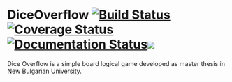 # DiceOverflow [![Build Status](https://travis-ci.org/VelbazhdSoftwareLLC/DiceOverflow.svg?branch=master)](https://travis-ci.org/VelbazhdSoftwareLLC/DiceOverflow)[![Coverage Status](https://codecov.io/gh/VelbazhdSoftwareLLC/DiceOverflow/branch/master/graph/badge.svg)](https://codecov.io/gh/VelbazhdSoftwareLLC/DiceOverflow)[![Documentation Status](https://readthedocs.org/projects/diceoverflow/badge/?version=latest)](https://diceoverflow.readthedocs.io/en/latest/?badge=latest)[![](https://tokei.rs/b1/github/VelbazhdSoftwareLLC/DiceOverflow)](https://github.com/VelbazhdSoftwareLLC/DiceOverflow)

Dice Overflow is a simple board logical game developed as master thesis in New Bulgarian University.
